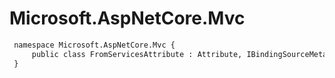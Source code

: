# Microsoft.AspNetCore.Mvc

``` diff
 namespace Microsoft.AspNetCore.Mvc {
     public class FromServicesAttribute : Attribute, IBindingSourceMetadata, IFromServiceMetadata
 }
```

